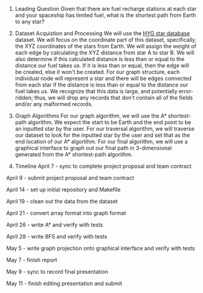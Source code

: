 1. Leading Question
Given that there are fuel recharge stations at each star and your spaceship has limited fuel, what is the shortest path from Earth to any star? 

2. Dataset Acquistion and Processing
We will use the [HYG star database](https://github.com/astronexus/HYG-Database) dataset. We will focus on the coordinate part of this dataset, specifically, the XYZ coordinates of the stars from Earth. We will assign the weight of each edge by calculating the XYZ distance from star A to star B. We will also determine if this calculated distance is less than or equal to the distance our fuel takes us. If it is less than or equal, then the edge will be created, else it won't be created. For our graph structure, each individual node will represent a star and there will be edges connected from each star if the distance is less than or equal to the distance our fuel takes us. We recognize that this data is large, and potentially error-ridden; thus, we will drop any records that don't contain all of the fields and/or any malformed records.

3. Graph Algorithms
For our graph algorithm, we will use the A* shortest-path algorithm. We expect the start to be Earth and the end point to be an inputted star by the user. For our traversal algorithm, we will traverse our dataset to look for the inputted star by the user and set that as the end location of our A* algortihm. For our final algorithm, we will use a graphical interface to graph out our final path in 3-dimensional generated from the A* shortest-path algorithm. 

4. Timeline
April 7 - sync to complete project proposal and team contract
   
April 9 - submit project proposal and team contract

April 14 - set up initial repository and Makefile

April 19 - clean out the data from the dataset

April 21 - convert array format into graph format 

April 26 - write A* and verify with tests

April 28 - write BFS and verify with tests

May 5 - write graph projection onto graphical interface and verify with tests

May 7 - finish report

May 9 - sync to record final presentation

May 11 - finish editing presentation and submit